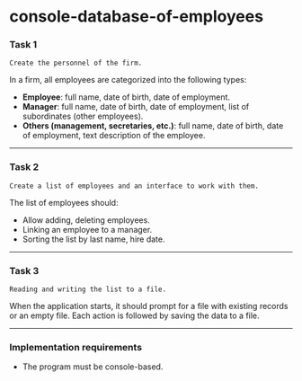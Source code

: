 # console-database-of-employees

### Task 1

    Create the personnel of the firm.

In a firm, all employees are categorized into the following types:
- __Employee__: full name, date of birth, date of employment.
- __Manager__: full name, date of birth, date of employment, list of subordinates (other employees).
- __Others (management, secretaries, etc.)__: full name, date of birth, date of employment, text description of the employee.

---

### Task 2
    Create a list of employees and an interface to work with them.

The list of employees should:
- Allow adding, deleting employees.
- Linking an employee to a manager.
- Sorting the list by last name, hire date.

---

### Task 3

    Reading and writing the list to a file.

When the application starts, it should prompt for a file with existing records or an empty file. Each action is followed by saving the data to a file.

---

### Implementation requirements

- The program must be console-based.
